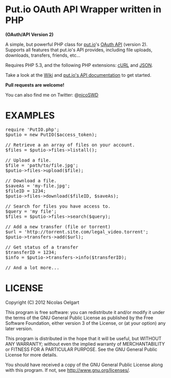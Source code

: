 Put.io OAuth API Wrapper written in PHP
=======================================
**(OAuth/API Version 2)**

A simple, but powerful PHP class for [put.io](https://put.io/)'s [OAuth API](https://api.put.io/v2/docs/) (version 2).
Supports all features that put.io's API provides, including file uploads, downloads, transfers, friends, etc...

Requires PHP 5.3, and the following PHP extensions: [cURL](http://php.net/book.curl) and [JSON](http://php.net/book.json).

Take a look at the [Wiki](https://github.com/nicoSWD/put.io-API-v2-Wrapper/wiki/) and [put.io's API documentation](https://api.put.io/v2/docs/) to get started.

**Pull requests are welcome!**

You can also find me on Twitter: @[nicoSWD](https://twitter.com/nicoSWD)


EXAMPLES
========

<pre>
require 'PutIO.php';
$putio = new PutIO($access_token);

// Retrieve a an array of files on your account.
$files = $putio->files->listall();

// Upload a file.
$file = 'path/to/file.jpg';
$putio->files->upload($file);

// Download a file.
$saveAs = 'my-file.jpg';
$fileID = 1234;
$putio->files->download($fileID, $saveAs);

// Search for files you have access to.
$query = 'my file';
$files = $putio->files->search($query);

// Add a new transfer (file or torrent)
$url = 'http://torrent.site.com/legal_video.torrent';
$putio->transfers->add($url);

// Get status of a transfer
$transferID = 1234;
$info = $putio->transfers->info($transferID);

// And a lot more...
</pre>


LICENSE
=======
Copyright (C) 2012  Nicolas Oelgart

This program is free software: you can redistribute it and/or modify
it under the terms of the GNU General Public License as published by
the Free Software Foundation, either version 3 of the License, or
(at your option) any later version.

This program is distributed in the hope that it will be useful,
but WITHOUT ANY WARRANTY; without even the implied warranty of
MERCHANTABILITY or FITNESS FOR A PARTICULAR PURPOSE.  See the
GNU General Public License for more details.

You should have received a copy of the GNU General Public License
along with this program.  If not, see <http://www.gnu.org/licenses/>.